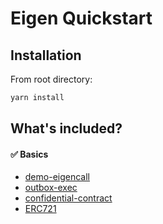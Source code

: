 # Eigen Quickstart

## Installation

From root directory:

```bash
yarn install
```

## What's included?

#### :white_check_mark: Basics

- [demo-eigencall](./packages/demo-eigencall/)
- [outbox-exec](./packages/outbox-execute)
- [confidential-contract](./packages/confidential-contracts)
- [ERC721](./packages/ERC721)
